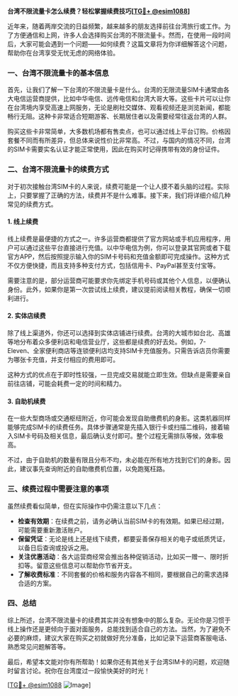 **台湾不限流量卡怎么续费？轻松掌握续费技巧[[TG💪+ @esim1088](https://t.me/s/esim1088)]**

近年来，随着两岸交流的日益频繁，越来越多的朋友选择前往台湾旅行或工作。为了方便通信和上网，许多人会选择购买台湾的不限流量卡。然而，在使用一段时间后，大家可能会遇到一个问题——如何续费？这篇文章将为你详细解答这个问题，帮助你在台湾享受无忧无虑的网络体验。

### 一、台湾不限流量卡的基本信息

首先，让我们了解一下台湾的不限流量卡是什么。台湾的无限流量SIM卡通常由各大电信运营商提供，比如中华电信、远传电信和台湾大哥大等。这些卡片可以让你在台湾境内享受高速上网服务，无论是刷社交媒体、观看视频还是浏览新闻，都能畅行无阻。这种卡非常适合短期游客、长期居住者以及需要经常往返台湾的人群。

购买这些卡非常简单，大多数机场都有售卖点，也可以通过线上平台订购。价格因套餐不同而有所差异，但总体来说性价比非常高。不过，与国内的情况不同，台湾的SIM卡需要实名认证才能正常使用，因此在购买时记得携带有效的身份证件。

### 二、台湾不限流量卡的续费方式

对于初次接触台湾SIM卡的人来说，续费可能是一个让人摸不着头脑的过程。实际上，只要掌握了正确的方法，续费并不是什么难事。接下来，我们将详细介绍几种常见的续费方式。

#### 1. 线上续费

线上续费是最便捷的方式之一。许多运营商都提供了官方网站或手机应用程序，用户可以通过这些平台直接进行充值。以中华电信为例，你可以登录其官网或者下载官方APP，然后按照提示输入你的SIM卡号码和充值金额即可完成操作。这种方式不仅方便快捷，而且支持多种支付方式，包括信用卡、PayPal甚至支付宝等。

需要注意的是，部分运营商可能要求你先绑定手机号码或其他个人信息，以便确认身份。此外，如果你是第一次尝试线上续费，建议提前阅读相关教程，确保一切顺利进行。

#### 2. 实体店续费

除了线上渠道外，你还可以选择到实体店铺进行续费。台湾的大城市如台北、高雄等地分布着众多便利店和电信营业厅，这些都是续费的好去处。例如，7-Eleven、全家便利商店等连锁便利店均支持SIM卡充值服务。只需告诉店员你需要为哪张卡充值，并支付相应的费用即可。

这种方式的优点在于即时性较强，一旦完成交易就能立即生效。但缺点是需要亲自前往店铺，可能会耗费一定的时间和精力。

#### 3. 自助机续费

在一些大型商场或交通枢纽附近，你可能会发现自助缴费机的身影。这类机器同样能够完成SIM卡的续费任务。具体步骤通常是先插入银行卡或扫描二维码，接着输入SIM卡号码及相关信息，最后确认支付即可。整个过程无需排队等候，效率极高。

不过，由于自助机的数量有限且分布不均，未必能在所有地方找到它们的身影。因此，建议事先查询附近的自助缴费机位置，以免跑冤枉路。

### 三、续费过程中需要注意的事项

虽然续费看似简单，但在实际操作中仍需注意以下几点：

- **检查有效期**：在续费之前，请务必确认当前SIM卡的有效期。如果已经过期，可能需要重新激活账户。
- **保留凭证**：无论是线上还是线下续费，都要妥善保存相关的电子或纸质凭证，以备日后查询或投诉之用。
- **关注优惠活动**：各大运营商经常会推出各种促销活动，比如买一赠一、限时折扣等。留意这些信息可以帮助你节省开支。
- **了解收费标准**：不同套餐的价格和服务内容各不相同，要根据自己的需求选择合适的方案。

### 四、总结

综上所述，台湾不限流量卡的续费其实并没有想象中的那么复杂。无论你是习惯于线上操作还是更倾向于面对面服务，总能找到适合自己的方法。当然，为了避免不必要的麻烦，建议大家在购买之初就做好充分准备，比如记录下运营商客服电话、熟悉常见问题解答等。

最后，希望本文能对你有所帮助！如果你还有其他关于台湾SIM卡的问题，欢迎随时留言讨论。祝你在台湾度过一段愉快美好的时光！

[[TG💪+ @esim1088](https://t.me/s/esim1088) ![Image](https://i.postimg.cc/4NQfJmqS/Snipaste-2025-05-13-00-14-12.png)]
